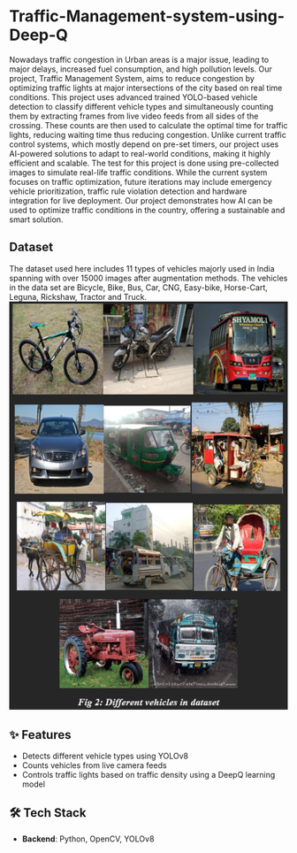 # Traffic-Management-system-using-Deep-Q

Nowadays traffic congestion in Urban areas is a major issue, leading to major delays, increased fuel consumption, and high pollution levels. Our project, Traffic Management System, aims to reduce congestion by optimizing traffic lights at major intersections of the city based on real time conditions. This project uses advanced trained YOLO-based vehicle detection to classify different vehicle types and simultaneously counting them by extracting frames from live video feeds from all sides of the crossing. These counts are then used to calculate the optimal time for traffic lights, reducing waiting time thus reducing congestion.
Unlike current traffic control systems, which mostly depend on pre-set timers, our project uses AI-powered solutions to adapt to real-world conditions, making it highly efficient and scalable. The test for this project is done using pre-collected images to simulate real-life traffic conditions. While the current system focuses on traffic optimization, future iterations may include emergency vehicle prioritization, traffic rule violation detection and hardware integration for live deployment.
Our project demonstrates how AI can be used to optimize traffic conditions in the country, offering a sustainable and smart solution.

## Dataset

The dataset used here includes 11 types of vehicles majorly used in India spanning with over 15000 images after augmentation methods. The vehicles in the data set are Bicycle, Bike, Bus, Car, CNG, Easy-bike, Horse-Cart, Leguna, Rickshaw, Tractor and Truck.
![Vehicles in Dataset](assets/dataset.png)


## ✨ Features

- Detects different vehicle types using YOLOv8
- Counts vehicles from live camera feeds
- Controls traffic lights based on traffic density using a DeepQ learning model

## 🛠️ Tech Stack

- **Backend**: Python, OpenCV, YOLOv8
